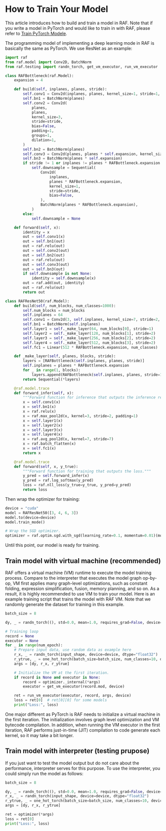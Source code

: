 <!--- Copyright Amazon.com, Inc. or its affiliates. All Rights Reserved. -->
<!--- SPDX-License-Identifier: Apache-2.0  -->

# How to Train Your Model

This article introduces how to build and train a model in RAF. Note that if you write a model in PyTorch and would like to train in with RAF, please refer to [Train PyTorch Modele](./Train-PyTorch-Model.md).

The programming model of implementing a deep learning mode in RAF is basically the same as PyTorch. We use ResNet as an example:

```python
import raf
from raf.model import Conv2D, BatchNorm
from raf.testing import randn_torch, get_vm_executor, run_vm_executor

class RAFBottleneck(raf.Model):
    expansion = 4

    def build(self, inplanes, planes, stride):
        self.conv1 = Conv2d(inplanes, planes, kernel_size=1, stride=1, bias=False)
        self.bn1 = BatchNorm(planes)
        self.conv2 = Conv2d(
            planes,
            planes,
            kernel_size=3,
            stride=stride,
            bias=False,
            padding=1,
            groups=1,
            dilation=1,
        )
        self.bn2 = BatchNorm(planes)
        self.conv3 = Conv2d(planes, planes * self.expansion, kernel_size=1, stride=1, bias=False)
        self.bn3 = BatchNorm(planes * self.expansion)
        if stride != 1 or inplanes != planes * RAFBottleneck.expansion:
            self.downsample = Sequential(
                Conv2d(
                    inplanes,
                    planes * RAFBottleneck.expansion,
                    kernel_size=1,
                    stride=stride,
                    bias=False,
                ),
                BatchNorm(planes * RAFBottleneck.expansion),
            )
        else:
            self.downsample = None

    def forward(self, x):
        identity = x
        out = self.conv1(x)
        out = self.bn1(out)
        out = raf.relu(out)
        out = self.conv2(out)
        out = self.bn2(out)
        out = raf.relu(out)
        out = self.conv3(out)
        out = self.bn3(out)
        if self.downsample is not None:
            identity = self.downsample(x)
        out = raf.add(out, identity)
        out = raf.relu(out)
        return out

class RAFResNet50(raf.Model):
    def build(self, num_blocks, num_classes=1000):
        self.num_blocks = num_blocks
        self.inplanes = 64
        self.conv1 = Conv2d(3, self.inplanes, kernel_size=7, stride=2, padding=3, bias=False)
        self.bn1 = BatchNorm(self.inplanes)
        self.layer1 = self._make_layer(64, num_blocks[0], stride=1)
        self.layer2 = self._make_layer(128, num_blocks[1], stride=2)
        self.layer3 = self._make_layer(256, num_blocks[2], stride=2)
        self.layer4 = self._make_layer(512, num_blocks[3], stride=2)
        self.fc1 = Linear(512 * RAFBottleneck.expansion, num_classes)

    def _make_layer(self, planes, blocks, stride):
        layers = [RAFBottleneck(self.inplanes, planes, stride)]
        self.inplanes = planes * RAFBottleneck.expansion
        for _ in range(1, blocks):
            layers.append(RAFBottleneck(self.inplanes, planes, stride=1))
        return Sequential(*layers)

    @raf.model.trace
    def forward_infer(self, x):
        """Forward function for inference that outputs the inference result."""
        x = self.conv1(x)
        x = self.bn1(x)
        x = raf.relu(x)
        x = raf.max_pool2d(x, kernel=3, stride=2, padding=1)
        x = self.layer1(x)
        x = self.layer2(x)
        x = self.layer3(x)
        x = self.layer4(x)
        x = raf.avg_pool2d(x, kernel=7, stride=7)
        x = raf.batch_flatten(x)
        x = self.fc1(x)
        return x

    @raf.model.trace
    def forward(self, x, y_true):
        """Forward function for training that outputs the loss."""
        y_pred = self.forward_infer(x)
        y_pred = raf.log_softmax(y_pred)
        loss = raf.nll_loss(y_true=y_true, y_pred=y_pred)
        return loss
```

Then wrap the optimizer for training:

```python
device = "cuda"
model = RAFResNet50([3, 4, 6, 3])
model.to(device=device)
model.train_mode()

# Wrap the SGD optimizer.
optimizer = raf.optim.sgd.with_sgd(learning_rate=0.1, momentum=0.01)(model)
```

Until this point, our model is ready for training.

## Train model with virtual machine (recommended)

RAF offers a virtual machine (VM) runtime to execute the model training process. Compare to the interpreter that executes the model graph op-by-op, VM first applies many graph-level optimizations, such as constant folding, expression simplification, fusion, memory planning, and so on. As a result, it is highly recommended to use VM to train your model. Here is an example training script that trains the model with RAF VM. Note that we randomly generate the dataset for training in this example.

```python
batch_size = 8

dy, _ = randn_torch((), std=0.0, mean=1.0, requires_grad=False, device=device)  # dy = tensor(1.0)

# Training loop
record = None
executor = None
for _ in range(num_epoch):
    # Prepare input data, use random data as example here
    r_x, _ = randn_torch(input_shape, device=device, dtype="float32")
    r_ytrue, _ = one_hot_torch(batch_size=batch_size, num_classes=10, device=device)
    args = [dy, r_x, r_ytrue]

    # Initialize the VM at the first iteration.
    if record is None and executor is None:
        record = optimizer._internal(*args)
        executor = get_vm_executor(record.mod, device)

    ret = run_vm_executor(executor, record, args, device)
    loss = ret[0]  # ret[0][0] for some models
    print("Loss:", loss)
```

One major different as PyTorch is RAF needs to initialize a virtual machine in the first iteration. The initialization involves graph level optimization and VM bytecode compilation. In addition, when running the VM executor in the first iteration, RAF performs just-in-time (JIT) compilation to code generate each kernel, so it may take a bit longer.

## Train model with interpreter (testing prupose)

If you just want to test the model output but do not care about the performance, interpreter serves for this purpose. To use the interpreter, you could simply run the model as follows:

```python
batch_size = 8

dy, _ = randn_torch((), std=0.0, mean=1.0, requires_grad=False, device=device)  # dy = tensor(1.0)
r_x, _ = randn_torch(input_shape, device=device, dtype="float32")
r_ytrue, _ = one_hot_torch(batch_size=batch_size, num_classes=10, device=device)
args = [dy, r_x, r_ytrue]

ret = optimizer(*args)
loss = ret[0]
print("Loss:", loss)
```
